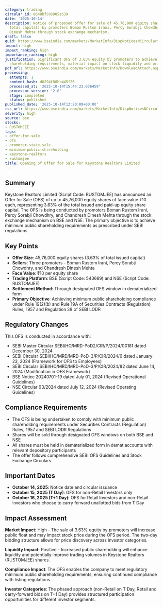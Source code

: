 ```yaml
---
category: trading
circular_id: 8648bf508905e539
date: '2025-10-14'
description: Notice of proposed offer for sale of 45,76,000 equity shares (3.63% of
  total capital) by promoters Boman Rustom Irani, Percy Sorabji Chowdhry and Chandresh
  Dinesh Mehta through stock exchange mechanism.
draft: false
guid: https://www.bseindia.com/markets/MarketInfo/DispNoticesNCirculars.aspx?Noticeid={1C9E9F0C-D91C-476E-88C9-CDDF64828ADC}&noticeno=20251014-32&dt=10/14/2025&icount=32&totcount=59&flag=0
impact: high
impact_ranking: high
importance_ranking: high
justification: Significant OFS of 3.63% equity by promoters to achieve minimum public
  shareholding requirements, material impact on stock liquidity and price discovery
pdf_url: https://www.bseindia.com/markets/MarketInfo/DownloadAttach.aspx?id=20251014-32&attachedId=2e3525f6-3ada-4928-8bcb-e515722e6e83
processing:
  attempts: 1
  content_hash: d0894f80bb445f26
  processed_at: '2025-10-14T15:44:23.036459'
  processor_version: '2.0'
  stage: completed
  status: published
published_date: '2025-10-14T12:20:09+00:00'
rss_url: https://www.bseindia.com/markets/MarketInfo/DispNoticesNCirculars.aspx?Noticeid={1C9E9F0C-D91C-476E-88C9-CDDF64828ADC}&noticeno=20251014-32&dt=10/14/2025&icount=32&totcount=59&flag=0
severity: high
source: bse
stocks:
- RUSTOMJEE
tags:
- offer-for-sale
- ofs
- promoter-stake-sale
- minimum-public-shareholding
- keystone-realtors
- rustomjee
title: Opening of Offer for Sale for Keystone Realtors Limited
---
```


## Summary

Keystone Realtors Limited (Script Code: RUSTOMJEE) has announced an Offer for Sale (OFS) of up to 45,76,000 equity shares of face value ₹10 each, representing 3.63% of the total issued and paid-up equity share capital. The OFS is being conducted by promoters Boman Rustom Irani, Percy Sorabji Chowdhry, and Chandresh Dinesh Mehta through the stock exchange mechanism on BSE and NSE. The primary objective is to achieve minimum public shareholding requirements as prescribed under SEBI regulations.

## Key Points

- **Offer Size**: 45,76,000 equity shares (3.63% of total issued capital)
- **Sellers**: Three promoters - Boman Rustom Irani, Percy Sorabji Chowdhry, and Chandresh Dinesh Mehta
- **Face Value**: ₹10 per equity share
- **Trading Platform**: BSE (Script Code: 543669) and NSE (Script Code: RUSTOMJEE)
- **Settlement Method**: Through designated OFS window in dematerialized form
- **Primary Objective**: Achieving minimum public shareholding compliance under Rule 19(2)(b) and Rule 19A of Securities Contracts (Regulation) Rules, 1957 and Regulation 38 of SEBI LODR

## Regulatory Changes

This OFS is conducted in accordance with:
- SEBI Master Circular SEBI/HO/MRD-PoD2/CIR/P/2024/00181 dated December 30, 2024
- SEBI Circular SEBI/HO/MRD/MRD-PoD-3/P/CIR/2024/6 dated January 23, 2024 (Framework for OFS to Employees)
- SEBI Circular SEBI/HO/MRD/MRD-PoD-3/P/CIR/2024/82 dated June 14, 2024 (Modification in OFS Framework)
- BSE Notice 20240701-19 dated July 01, 2024 (Revised Operational Guidelines)
- NSE Circular 93/2024 dated July 12, 2024 (Revised Operating Guidelines)

## Compliance Requirements

- The OFS is being undertaken to comply with minimum public shareholding requirements under Securities Contracts (Regulation) Rules, 1957 and SEBI LODR Regulations
- Shares will be sold through designated OFS windows on both BSE and NSE
- All shares must be held in dematerialized form in demat accounts with relevant depository participants
- The offer follows comprehensive SEBI OFS Guidelines and Stock Exchange Circulars

## Important Dates

- **October 14, 2025**: Notice date and circular issuance
- **October 15, 2025 (T Day)**: OFS for non-Retail Investors only
- **October 16, 2025 (T+1 Day)**: OFS for Retail Investors and non-Retail Investors who choose to carry forward unallotted bids from T Day

## Impact Assessment

**Market Impact**: High - The sale of 3.63% equity by promoters will increase public float and may impact stock price during the OFS period. The two-day bidding structure allows for price discovery across investor categories.

**Liquidity Impact**: Positive - Increased public shareholding will enhance liquidity and potentially improve trading volumes in Keystone Realtors (RUSTOMJEE) shares.

**Compliance Impact**: The OFS enables the company to meet regulatory minimum public shareholding requirements, ensuring continued compliance with listing regulations.

**Investor Categories**: The phased approach (non-Retail on T Day, Retail and carry-forward bids on T+1 Day) provides structured participation opportunities for different investor segments.